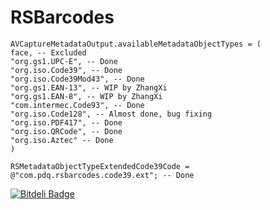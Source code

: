 RSBarcodes
==========

    AVCaptureMetadataOutput.availableMetadataObjectTypes = (
    face, -- Excluded
    "org.gs1.UPC-E", -- Done
    "org.iso.Code39", -- Done
    "org.iso.Code39Mod43", -- Done
    "org.gs1.EAN-13", -- WIP by ZhangXi
    "org.gs1.EAN-8", -- WIP by ZhangXi
    "com.intermec.Code93", -- Done
    "org.iso.Code128", -- Almost done, bug fixing
    "org.iso.PDF417", -- Done
    "org.iso.QRCode", -- Done
    "org.iso.Aztec" -- Done
    )
    
    RSMetadataObjectTypeExtendedCode39Code = @"com.pdq.rsbarcodes.code39.ext"; -- Done


[![Bitdeli Badge](https://d2weczhvl823v0.cloudfront.net/yeahdongcn/rsbarcodes/trend.png)](https://bitdeli.com/free "Bitdeli Badge")

